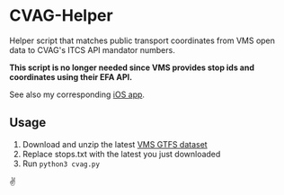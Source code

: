 # CVAG-Helper
Helper script that matches public transport coordinates from VMS open data to CVAG's ITCS API mandator numbers.

**This script is no longer needed since VMS provides stop ids and coordinates using their EFA API.**

See also my corresponding [iOS app](https://github.com/thealpa/cvag).

## Usage

1. Download and unzip the latest [VMS GTFS dataset](https://www.vms.de/vms/open-data-gtfs-daten/)
2. Replace stops.txt with the latest you just downloaded
3. Run `python3 cvag.py`

✌️